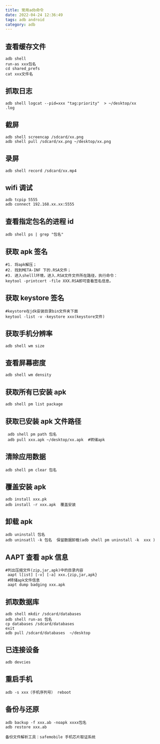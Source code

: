 ```yaml
---
title: 常用adb命令
date: 2022-04-24 12:36:49
tags: adb android
category: adb
---
```


## 查看缓存文件

```
adb shell
run-as xxx包名
cd shared_prefs
cat xxx文件名
```

## 抓取日志

```shell
adb shell logcat --pid=xxx "tag:priority"  > ~/desktop/xx
.log
```

<!-- more -->

## 截屏

```shell
adb shell screencap /sdcard/xx.png
adb shell pull /sdcard/xx.png ~/desktop/xx.png
```

## 录屏

```shell
adb shell record /sdcard/xx.mp4
```

## wifi 调试

```shell
adb tcpip 5555
adb connect 192.168.xx.xx:5555
```

## 查看指定包名的进程 id

```shell
adb shell ps | grep "包名"
```

## 获取 apk 签名

```shell
#1. 将apk解压；
#2. 找到META-INF 下的.RSA文件；
#3. 进入shelll环境，进入.RSA文件文件所在路径，执行命令：
keytool -printcert -file XXX.RSA即可查看签名信息。
```

## 获取 keystore 签名

```shell
#keystore在jdk安装目录bin文件夹下面
keytool -list -v -keystore xxx(keystore文件)
```

## 获取手机分辨率

```shell
adb shell wm size
```

## 查看屏幕密度

```shell
adb shell wm density
```

## 获取所有已安装 apk

```shell
adb shell pm list package
```

## 获取已安装 apk 文件路径

```shell
 adb shell pm path 包名
 adb pull xxx.apk ~/desktop/xx.apk  #转储apk
```

## 清除应用数据

```shell
adb shell pm clear 包名
```

## 覆盖安装 apk

```shell
adb install xxx.pk
adb install -r xxx.apk  覆盖安装
```

## 卸载 apk

```shell
adb uninstall 包名
adb uninsatll -k 包名  保留数据卸载(adb shell pm uninstall -k  xxx )
```

## AAPT 查看 apk 信息

```shell
#列出压缩文件(zip,jar,apk)中的目录内容
 aapt l[ist] [-v] [-a] xxx.{zip,jar,apk}
 #转储apk文件信息
 aapt dump badging xxx.apk
```

## 抓取数据库

```shell
adb shell mkdir /sdcard/databases
adb shell run-as 包名
cp databases /sdcard/databases
exit
adb pull /sdcard/databases  ~/desktop
```

## 已连接设备

```shell
adb devcies
```

## 重启手机

```shell
adb -s xxx（手机序列号） reboot
```

## 备份与还原

```
adb backup -f xxx.ab -noapk xxxx包名
adb restore xxx.ab

备份文件解析工具：safemobile 手机芯片取证系统
```
